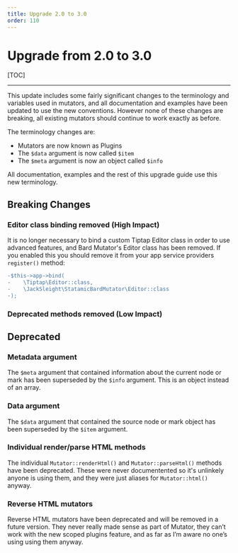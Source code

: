 ```yaml
---
title: Upgrade 2.0 to 3.0
order: 110
---
```


# Upgrade from 2.0 to 3.0

[TOC]

---

This update includes some fairly significant changes to the terminology and variables used in mutators, and all documentation and examples have been updated to use the new conventions. However none of these changes are breaking, all existing mutators should continue to work exactly as before. 

The terminology changes are:

* Mutators are now known as Plugins
* The `$data` argument is now called `$item`
* The `$meta` argument is now an object called `$info`

All documentation, examples and the rest of this upgrade guide use this new terminology.

## Breaking Changes

### Editor class binding removed (High Impact)

It is no longer necessary to bind a custom Tiptap Editor class in order to use advanced features, and Bard Mutator's Editor class has been removed. If you enabled this you should remove it from your app service providers `register()` method:

```diff
-$this->app->bind(
-    \Tiptap\Editor::class,
-    \JackSleight\StatamicBardMutator\Editor::class
-);
```

### Deprecated methods removed (Low Impact)

## Deprecated

### Metadata argument

The `$meta` argument that contained information about the current node or mark has been superseded by the `$info` argument. This is an object instead of an array.

### Data argument

The `$data` argument that contained the source node or mark object has been superseded by the `$item` argument.

### Individual render/parse HTML methods

The individual `Mutator::renderHtml()` and `Mutator::parseHtml()` methods have been deprecated. These were never documentented so it's unlinkely anyone is using them, and they were just aliases for `Mutator::html()` anyway.

### Reverse HTML mutators

Reverse HTML mutators have been deprecated and will be removed in a future version. They never really made sense as part of Mutator, they can’t work with the new scoped plugins feature, and as far as I’m aware no one’s using using them anyway.